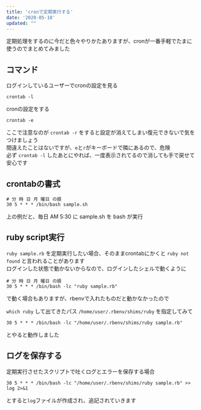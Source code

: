 ```yaml
---
title: 'cronで定期実行する'
date: '2020-05-18'
updated: ""
---
```


定期処理をするのに今だと色々やりかたありますが、cronが一番手軽でたまに使うのでまとめてみました  

## コマンド

ログインしているユーザーでcronの設定を見る

```
crontab -l
```

cronの設定をする

```
crontab -e
```

ここで注意なのが `crontab -r` をすると設定が消えてしまい復元できないで気をつけましょう    
間違えたことはないですが、`e`と`r`がキーボードで隣にあるので、危険  
必ず `crontab -l` したあとにやれば、一度表示されてるので消しても手で戻せて安心です  

## crontabの書式

```
# 分 時 日 月 曜日 の順
30 5 * * * /bin/bash sample.sh
```

上の例だと、毎日 AM 5:30 に sample.sh を bash が実行

## ruby script実行

`ruby sample.rb` を定期実行したい場合、そのままcrontabにかくと `ruby not found` と言われることがあります  
ログインした状態で動かないからなので、ログインしたシェルで動くように

```
# 分 時 日 月 曜日 の順
30 5 * * * /bin/bash -lc "ruby sample.rb"
```

で動く場合もありますが、rbenvで入れたものだと動かなかったので

`which ruby` して出てきたパス `/home/user/.rbenv/shims/ruby` を指定してみて

```
30 5 * * * /bin/bash -lc "/home/user/.rbenv/shims/ruby sample.rb"
```

とやると動作しました

## ログを保存する

定期実行させたスクリプトで吐くログとエラーを保存する場合

```
30 5 * * * /bin/bash -lc "/home/user/.rbenv/shims/ruby sample.rb" >> log 2>&1
```

とすると`log`ファイルが作成され、追記されていきます

